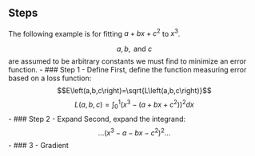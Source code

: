 ## Steps
The following example is for fitting $a+bx+c^2$ to $x^3$.

$$a,b,\text{ and }c$$ are assumed to be arbitrary constants we must find to minimize an error function.
	- ### Step 1 - Define
	  First, define the function measuring error based on a loss function:
	  $$E\left(a,b,c\right)=\sqrt{L\left(a,b,c\right)}$$
	  $$L\left(a,b,c\right)=\int_0^1\left(x^3-\left(a+bx+c^2\right)\right)^2dx$$
	- ### Step 2 - Expand
	  Second, expand the integrand:
	  $$\ldots\left(x^3-a-bx-c^2\right)^2\ldots$$
	- ### 3 - Gradient
